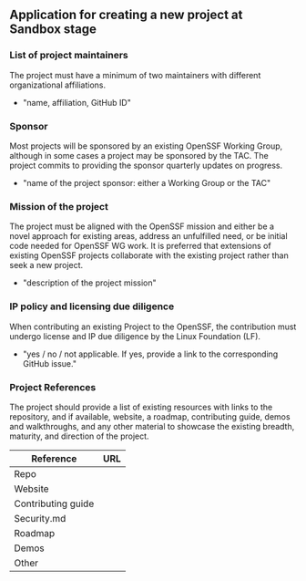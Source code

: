 ## Application for creating a new project at Sandbox stage

### List of project maintainers
The project must have a minimum of two maintainers with different organizational affiliations.
  * "name, affiliation, GitHub ID"

### Sponsor
Most projects will be sponsored by an existing OpenSSF Working Group, although in some cases a project may be sponsored by the TAC. The project commits to providing the sponsor quarterly updates on progress.
  * "name of the project sponsor: either a Working Group or the TAC"

### Mission of the project
The project must be aligned with the OpenSSF mission and either be a novel approach for existing areas, address an unfulfilled need, or be initial code needed for OpenSSF WG work. It is preferred that extensions of existing OpenSSF projects collaborate with the existing project rather than seek a new project.
  * "description of the project mission"

### IP policy and licensing due diligence
When contributing an existing Project to the OpenSSF, the contribution must undergo license and IP due diligence by the Linux Foundation (LF).
  * "yes / no / not applicable. If yes, provide a link to the corresponding GitHub issue."
  
### Project References
The project should provide a list of existing resources with links to the repository, and if available, website, a roadmap, contributing guide, demos and walkthroughs, and any other material to showcase the existing breadth, maturity, and direction of the project.

| Reference           | URL |
|---------------------|-----|
| Repo                |     |
| Website             |     |
| Contributing guide  |     |
| Security.md         |     |
| Roadmap             |     |
| Demos               |     |
| Other               |     |
